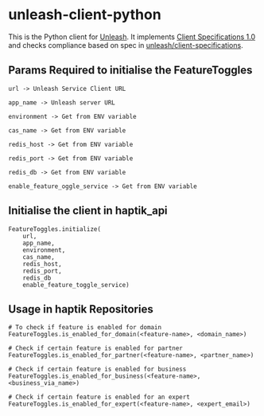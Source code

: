# unleash-client-python

This is the Python client for [Unleash](https://github.com/unleash/unleash).  It implements [Client Specifications 1.0](https://github.com/Unleash/unleash/blob/master/docs/client-specification.md) and checks compliance based on spec in [unleash/client-specifications](https://github.com/Unleash/client-specification).

## Params Required to initialise the FeatureToggles
```
url -> Unleash Service Client URL

app_name -> Unleash server URL

environment -> Get from ENV variable

cas_name -> Get from ENV variable

redis_host -> Get from ENV variable

redis_port -> Get from ENV variable

redis_db -> Get from ENV variable

enable_feature_oggle_service -> Get from ENV variable
```

## Initialise the client in haptik_api
```
FeatureToggles.initialize(
    url,
    app_name,
    environment,
    cas_name,
    redis_host,
    redis_port,
    redis_db
    enable_feature_toggle_service)
```

## Usage in haptik Repositories
```
# To check if feature is enabled for domain
FeatureToggles.is_enabled_for_domain(<feature-name>, <domain_name>)

# Check if certain feature is enabled for partner
FeatureToggles.is_enabled_for_partner(<feature-name>, <partner_name>)

# Check if certain feature is enabled for business
FeatureToggles.is_enabled_for_business(<feature-name>, <business_via_name>)

# Check if certain feature is enabled for an expert
FeatureToggles.is_enabled_for_expert(<feature-name>, <expert_email>)
```
